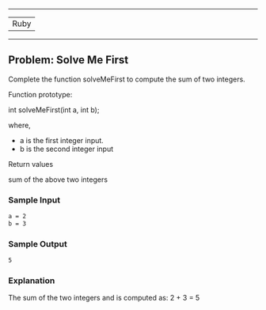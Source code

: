 
----

<table>
  <tr>
      <td>Ruby</td>
  </tr>
</table>

----

## Problem: Solve Me First
Complete the function solveMeFirst to compute the sum of two integers.

Function prototype:

int solveMeFirst(int a, int b);

where,

* a is the first integer input.
* b is the second integer input

Return values

sum of the above two integers

### Sample Input
```bash
a = 2
b = 3
```

### Sample Output
```bash
5
```

### Explanation
The sum of the two integers  and  is computed as: 2 + 3 = 5